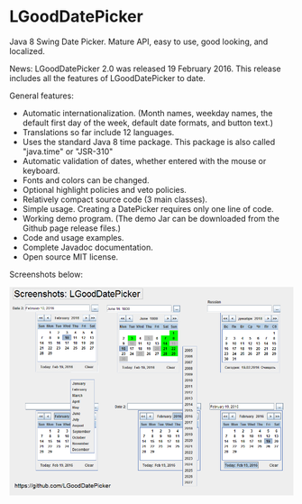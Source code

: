 # LGoodDatePicker
Java 8 Swing Date Picker. Mature API, easy to use, good looking, and localized.

News:
LGoodDatePicker 2.0 was released 19 February 2016.
This release includes all the features of LGoodDatePicker to date.

General features: 
* Automatic internationalization. (Month names, weekday names, the default first day of the week, default date formats, and button text.)
* Translations so far include 12 languages.
* Uses the standard Java 8 time package. This package is also called "java.time" or "JSR-310"
* Automatic validation of dates, whether entered with the mouse or keyboard.
* Fonts and colors can be changed. 
* Optional highlight policies and veto policies.
* Relatively compact source code (3 main classes).
* Simple usage. Creating a DatePicker requires only one line of code.
* Working demo program. (The demo Jar can be downloaded from the Github page release files.)
* Code and usage examples.
* Complete Javadoc documentation.
* Open source MIT license.


Screenshots below:



![Screenshots](/Site/ScreenShots/LGoodDatePicker_Screenshots_1.png?raw=true "")
